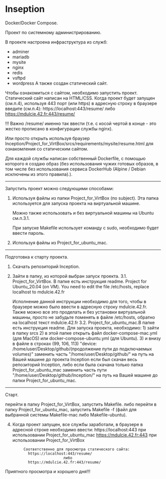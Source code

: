# Inseption
Docker/Docker Compose.

Проект по системному администрированию.

В проекте настроена инфраструктура из служб:
  - adminer
  - mariadb
  - mysite
  - nginx
  - redis
  - vsftpd
  - wordpress
 А также создан статический сайт.
 
 Чтобы ознакомиться с сайтом, необходимо запустить проект.
 Статический сайт написан на HTML/CSS.
 Когда проект будет запущен (см.п.4), используя 443 порт (или https) в адресную строку в браузере введите (см.п.4):
  https://localhost:443/resume/
                              либо
  https://mdulcie.42.fr:443/resume/
  
!!! Важно /resume/ именно так ввести (т.е. с косой чертой в конце - это жестко прописано в конфигурации службы nginx).

Или просто открыть используя браузер Inception/Project_for_VirtBox/srcs/requirements/mysite/resume.html для ознакомления со статическим сайтом.

Для каждой службы написан собственный Dockerfile, с помощью которого я создаю образ (без использования чужих готовых образов, в том числе без использования сервиса DockerHub (Alpine / Debian исключены из этого правила).).

____________________________________________
Запустить проект можно следующими способами:
1. Используя файлы из папки Project_for_VirtBox (по  subject).
    Эта папка используется для запуска проекта на виртуальной машине.
    
    Можно также использовать и без виртуальной машины на Ubuntu см.п.3.1.
    
    При запуске Makefile использует команду с sudo, необходимо будет ввести пароль.
    
2. Используя файлы из Project_for_ubuntu_mac.

____________________________________________
Подготовка к старту проекта.

1. Скачать репозиторий Inception.
2. Зайти в папку, из которой выбран запуск проекта.
3.1. Project_for_VirtBox. В папке есть инструкция readme.
        Project for Ubuntu_20.04 (on VM).
        You need to edit the file /etc/hosts, replace localhost to mdulcie.42.fr
    
    Исполнение данной инструкции необходимо для того, чтобы в браузере можно было ввести в адресную строку mdulcie.42.fr.
    Также можно все это проделать и без установки виртуальной машины, просто не забудьте поменять в файле /etc/hosts, обратно на localhost текст mdulcie.42.fr
3.2. Project_for_ubuntu_mac.В папке есть инструкция readme.
        Для запуска проекта, необходимо:
        1) зайти в папку srcs 
        2) в этой папке открыть файл docker-compose-mac.yml (для MacOS) или docker-compose-ubuntu.yml  (для Ubuntu).
        3) и внизу в файле в строках (99, 106, 113) "device:    
            /home/user/Desktop/github/(продолжение пути до подключаемых volumes)" заменить часть "/home/user/Desktop/github/" на путь на Вашей машине до проекта Inception если был скачан весь репозиторий Inception, 
              либо
            если была скачана только папка Project_for_ubuntu_mac заменить часть пути "/home/user/Desktop/github/Inception/" на путь на Вашей машине до папки  Project_for_ubuntu_mac.
____________________________________________
Старт.

перейти в папку Project_for_VirtBox, запустить Makefile.
    либо
перейти в папку Project_for_ubuntu_mac, запустить Makefile -f (файл для выбранной системы Makefile-mac либо Makefile-ubuntu). 

4. Когда проект запущен, все службы заработали, в браузере в адресной строке необходимо ввести:
            https://localhost:443     при использовании Project_for_ubuntu_mac
            https://mdulcie.42.fr:443     при использовании Project_for_VirtBox
            
            Соответственно для просмотра статического сайта:
              https://localhost:443/resume/
                              либо
              https://mdulcie.42.fr:443/resume/
              
  Приятного просмотра и хорошего дня!!!
